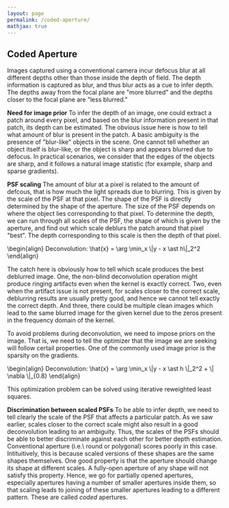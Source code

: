 ```yaml
---
layout: page
permalink: /coded-aperture/
mathjax: true
---
```

## Coded Aperture

Images captured using a conventional camera incur defocus blur at all
different depths other than those inside the depth of field. The depth
information is captured as blur, and thus blur acts as a cue to infer
depth. The depths away from the focal plane are "more blurred" and the
depths closer to the focal plane are "less blurred." 

**Need for image prior**
To infer the depth of an image, one could extract a patch around every
pixel, and based on the blur information present in that patch, its
depth can be estimated. The obvious issue here is how to tell what
amount of blur is present in the patch. A basic ambiguity is the
presence of "blur-like" objects in the scene. One cannot tell whether
an object itself is blur-like, or the object is sharp and appears
blurred due to defocus. In practical scenarios, we consider that the
edges of the objects are sharp, and it follows a natural image
statistic (for example, sharp and sparse gradients). 

**PSF scaling**
The amount of blur at a pixel is related to the amount of defcous,
that is how much the light spreads due to blurring. This is given by
the scale of the PSF at that pixel. The shape of the PSF is directly
determined by the shape of the aperture. The size of the PSF depends
on where the object lies corresponding to that pixel. To determine the
depth, we can run through all scales of the PSF, the shape of which is
given by the aperture, and find out which scale deblurs the patch
around that pixel "best". The depth corresponding to this scale is
then the depth of that pixel.

\\begin{align}
Deconvolution:  \hat{x} = \arg \min\_x \\|y - x \ast h\\|\_2^2 
\\end{align}

The catch here is obviously how to tell which scale produces the best
deblurred image. One, the non-blind deconvolution operation might produce
ringing artifacts even when the kernel is exactly correct. Two, even when
the artifact issue is not present, for scales closer to the correct
scale, deblurring results are usually pretty good, and hence we cannot
tell exactly the correct depth. And three, there could be multiple
clean images which lead to the same blurred image for the given kernel
due to the zeros present in the frequency domain of the kernel.

To avoid problems during deconvolution, we need to impose priors on
the image. That is, we need to tell the optimizer that the image we
are seeking will follow certail properties. One of the commonly used
image prior is the sparsity on the gradients. 

\\begin{align}
Deconvolution:  \hat{x} = \arg \min\_x \\|y - x \ast h \\|\_2^2 +
\\| \nabla \\|\_{0.8}
\\end{align}

This optimization problem can be solved using iterative reweighted
least squares.

**Discrimination between scaled PSFs**
To be able to infer depth, we need to tell clearly the scale of the
PSF that affects a particular patch. As we saw earlier, scales closer
to the correct scale might also result in a good deconvolution leading
to an ambiguity. Thus, the scales of the PSFs should be able to better
discriminate against each other for better depth
estimation. Conventional aperture (i.e.\ round or polygonal) scores
poorly in this case. Intituitively, this is because scaled versions of
these shapes are the same shapes themselves. One good property is that
the aperture should change its shape at different scales. A fully-open
aperture of any shape will not satisfy this property. Hence, we go for
partially opened apertures, especially apertures having a number of
smaller apertures inside them, so that scaling leads to joining of
these smaller apertures leading to a different pattern. These are
called *coded* apertures.